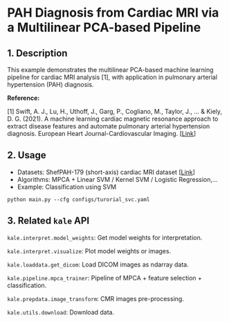 # PAH Diagnosis from Cardiac MRI via a Multilinear PCA-based Pipeline

## 1. Description

This example demonstrates the multilinear PCA-based machine learning pipeline for cardiac MRI analysis [1], with application in pulmonary arterial hypertension (PAH) diagnosis.

**Reference:**

[1] Swift, A. J., Lu, H., Uthoff, J., Garg, P., Cogliano, M., Taylor, J., ... & Kiely, D. G. (2021). A machine learning cardiac magnetic resonance approach to extract disease features and automate pulmonary arterial hypertension diagnosis. European Heart Journal-Cardiovascular Imaging. [[Link](https://academic.oup.com/ehjcimaging/article/22/2/236/5717931)]

## 2. Usage

* Datasets: ShefPAH-179 (short-axis) cardiac MRI dataset  [[Link](https://github.com/pykale/data/tree/main/images/ShefPAH-179)]
* Algorithms: MPCA + Linear SVM / Kernel SVM / Logistic Regression,...
* Example: Classification using SVM

`python main.py --cfg configs/turorial_svc.yaml`

## 3. Related `kale` API

`kale.interpret.model_weights`: Get model weights for interpretation.

`kale.interpret.visualize`: Plot model weights or images.

`kale.loaddata.get_dicom`: Load DICOM images as ndarray data.

`kale.pipeline.mpca_trainer`: Pipeline of MPCA + feature selection + classification.

`kale.prepdata.image_transform`: CMR images pre-processing.

`kale.utils.download`: Download data.
